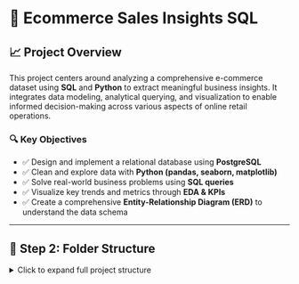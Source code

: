 # 🛒 Ecommerce Sales Insights SQL

## 📈 Project Overview

This project centers around analyzing a comprehensive e-commerce dataset using **SQL** and **Python** to extract meaningful business insights. It integrates data modeling, analytical querying, and visualization to enable informed decision-making across various aspects of online retail operations.

### 🔍 Key Objectives

- ✅ Design and implement a relational database using **PostgreSQL**
- ✅ Clean and explore data with **Python (pandas, seaborn, matplotlib)**
- ✅ Solve real-world business problems using **SQL queries**
- ✅ Visualize key trends and metrics through **EDA & KPIs**
- ✅ Create a comprehensive **Entity-Relationship Diagram (ERD)** to understand the data schema
---

## 📁 Step 2: Folder Structure

<details>
<summary>Click to expand full project structure</summary>

```text
Ecommerce_Sales_Insights_SQL/
│
├── datasets/
│   ├── Raw_data/                         # Contains original raw CSV files
│   └── cleaned_data/                     # Cleaned and preprocessed data used for analysis
│
├── notebooks/
│   ├── E-Commerce_data_cleaning.ipynb    # Data cleaning using pandas
│   ├── EDA_analysis_visualizations.ipynb # EDA graphs using seaborn & matplotlib
│   └── run_sql_queries_and_export_results.ipynb # Run SQL queries & export results
│
├── SQL_Database/
│   ├── Defining_the_Tables.sql           # PostgreSQL table schema
│   └── load_cleaned_data.py              # Script to load data into PostgreSQL
│
├── bussiness_queries_result/
│   ├── query_01_top_sellers.sql
│   ├── ...
│   └── query_20_delivery_performance.sql # Finalized SQL queries
│   ├── query_01_result_top_sellers.csv
│   └── query_20_result_delivery_performance.csv
│
├── outputs/
│   ├── query_results/                    # Results exported via Python
│   │   ├── query_01_top_sellers_result.csv
│   │   └── ...
│   └── eda_missing_summary/              # Summary tables from EDA
│
├── diagrams/
│   └── ERD_E-Commerce.png                # Final ERD image
│
└── README.md                             # Project documentation

